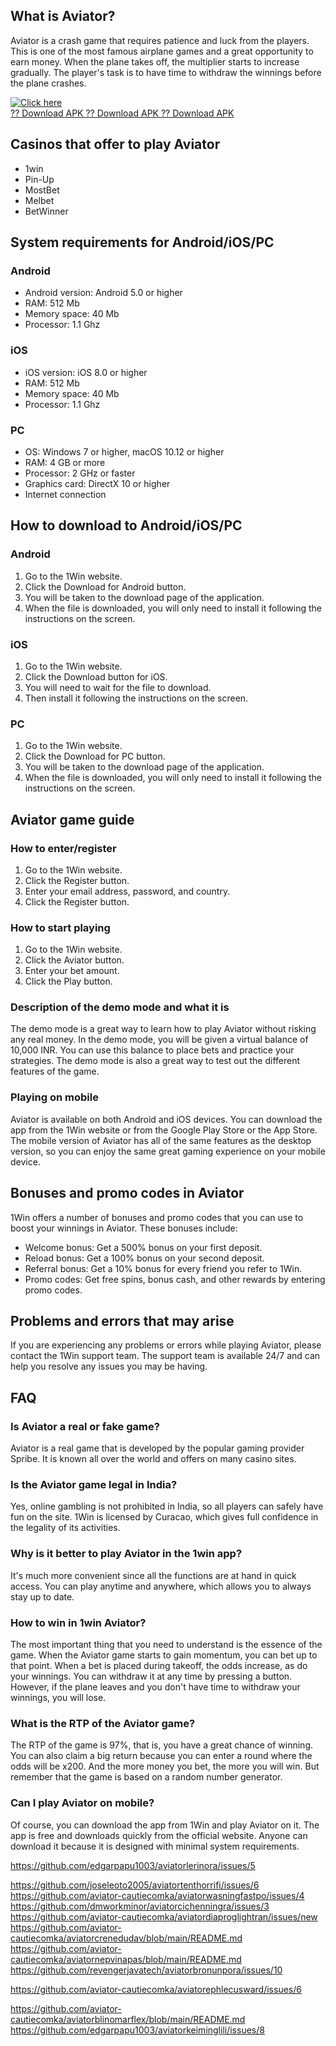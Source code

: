 ## What is Aviator?

Aviator is a crash game that requires patience and luck from the
players. This is one of the most famous airplane games and a great
opportunity to earn money. When the plane takes off, the multiplier
starts to increase gradually. The player's task is to have time to
withdraw the winnings before the plane crashes.

[![Click
here](https://readscoops.com/wp-content/uploads/2023/03/Readscoop-aviator-1-1.jpg)](https://traff.sbs/deff)\
[?? Download APK ?? Download APK ?? Download
APK](https://traff.sbs/deff)

## Casinos that offer to play Aviator

-   1win
-   Pin-Up
-   MostBet
-   Melbet
-   BetWinner

## System requirements for Android/iOS/PC

### Android

-   Android version: Android 5.0 or higher
-   RAM: 512 Mb
-   Memory space: 40 Mb
-   Processor: 1.1 Ghz

### iOS

-   iOS version: iOS 8.0 or higher
-   RAM: 512 Mb
-   Memory space: 40 Mb
-   Processor: 1.1 Ghz

### PC

-   OS: Windows 7 or higher, macOS 10.12 or higher
-   RAM: 4 GB or more
-   Processor: 2 GHz or faster
-   Graphics card: DirectX 10 or higher
-   Internet connection

## How to download to Android/iOS/PC

### Android

1.  Go to the 1Win website.
2.  Click the Download for Android button.
3.  You will be taken to the download page of the application.
4.  When the file is downloaded, you will only need to install it
    following the instructions on the screen.

### iOS

1.  Go to the 1Win website.
2.  Click the Download button for iOS.
3.  You will need to wait for the file to download.
4.  Then install it following the instructions on the screen.

### PC

1.  Go to the 1Win website.
2.  Click the Download for PC button.
3.  You will be taken to the download page of the application.
4.  When the file is downloaded, you will only need to install it
    following the instructions on the screen.

## Aviator game guide

### How to enter/register

1.  Go to the 1Win website.
2.  Click the Register button.
3.  Enter your email address, password, and country.
4.  Click the Register button.

### How to start playing

1.  Go to the 1Win website.
2.  Click the Aviator button.
3.  Enter your bet amount.
4.  Click the Play button.

### Description of the demo mode and what it is

The demo mode is a great way to learn how to play Aviator without
risking any real money. In the demo mode, you will be given a virtual
balance of 10,000 INR. You can use this balance to place bets and
practice your strategies. The demo mode is also a great way to test out
the different features of the game.

### Playing on mobile

Aviator is available on both Android and iOS devices. You can download
the app from the 1Win website or from the Google Play Store or the App
Store. The mobile version of Aviator has all of the same features as the
desktop version, so you can enjoy the same great gaming experience on
your mobile device.

## Bonuses and promo codes in Aviator

1Win offers a number of bonuses and promo codes that you can use to
boost your winnings in Aviator. These bonuses include:

-   Welcome bonus: Get a 500% bonus on your first deposit.
-   Reload bonus: Get a 100% bonus on your second deposit.
-   Referral bonus: Get a 10% bonus for every friend you refer to 1Win.
-   Promo codes: Get free spins, bonus cash, and other rewards by
    entering promo codes.

## Problems and errors that may arise

If you are experiencing any problems or errors while playing Aviator,
please contact the 1Win support team. The support team is available 24/7
and can help you resolve any issues you may be having.

## FAQ

### Is Aviator a real or fake game?

Aviator is a real game that is developed by the popular gaming provider
Spribe. It is known all over the world and offers on many casino sites.

### Is the Aviator game legal in India?

Yes, online gambling is not prohibited in India, so all players can
safely have fun on the site. 1Win is licensed by Curacao, which gives
full confidence in the legality of its activities.

### Why is it better to play Aviator in the 1win app?

It's much more convenient since all the functions are at hand in quick
access. You can play anytime and anywhere, which allows you to always
stay up to date.

### How to win in 1win Aviator?

The most important thing that you need to understand is the essence of
the game. When the Aviator game starts to gain momentum, you can bet up
to that point. When a bet is placed during takeoff, the odds increase,
as do your winnings. You can withdraw it at any time by pressing a
button. However, if the plane leaves and you don't have time to withdraw
your winnings, you will lose.

### What is the RTP of the Aviator game?

The RTP of the game is 97%, that is, you have a great chance of winning.
You can also claim a big return because you can enter a round where the
odds will be x200. And the more money you bet, the more you will win.
But remember that the game is based on a random number generator.

### Can I play Aviator on mobile?

Of course, you can download the app from 1Win and play Aviator on it.
The app is free and downloads quickly from the official website. Anyone
can download it because it is designed with minimal system requirements.

https://github.com/edgarpapu1003/aviatorlerinora/issues/5


https://github.com/joseleoto2005/aviatortenthorrifi/issues/6
https://github.com/aviator-cautiecomka/aviatorwasningfastpo/issues/4
https://github.com/dmworkminor/aviatorcichenningra/issues/3
https://github.com/aviator-cautiecomka/aviatordiaproglightran/issues/new
https://github.com/aviator-cautiecomka/aviatorcrenedudav/blob/main/README.md
https://github.com/aviator-cautiecomka/aviatornepvinapas/blob/main/README.md
https://github.com/revengerjavatech/aviatorbronunpora/issues/10

https://github.com/aviator-cautiecomka/aviatorephlecusward/issues/6

https://github.com/aviator-cautiecomka/aviatorblinomarflex/blob/main/README.md
https://github.com/edgarpapu1003/aviatorkeiminglili/issues/8
